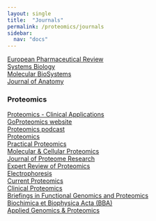 ```yaml
---
layout: single
title:  "Journals"
permalink: /proteomics/journals
sidebar:
  nav: "docs"
---
```


[European Pharmaceutical Review<br>](http://www.europeanpharmaceuticalreview.com/)
[Systems Biology<br>](http://www.theiet.org/help/404/index.cfm?referrer=/Publish/Journals/ProfJourn/Sb...)
[Molecular BioSystems<br>](http://www.rsc.org/redirect/des-index.asp?path=referads.asp%3Flink%3Dhttp%3A//ww...)
[Journal of Anatomy<br>](http://onlinelibrary.wiley.com/journal/10.1111/(ISSN)1469-7580)
### Proteomics
[Proteomics - Clinical Applications<br>](http://onlinelibrary.wiley.com/journal/10.1002/(ISSN)1862-8354)
[GoProteomics website<br>](http://onlinelibrary.wiley.com/journal/10.1002/(ISSN)1615-9861)
[Proteomics podcast<br>](http://www.wiley-vch.de/publish/dt/)
[Proteomics<br>](http://onlinelibrary.wiley.com/journal/10.1002/(ISSN)1615-9861)
[Practical Proteomics<br>](http://onlinelibrary.wiley.com/journal/10.1002/(ISSN)1615-9861/homepage/2120_pra...)
[Molecular & Cellular Proteomics<br>](http://www.mcponline.org/)
[Journal of Proteome Research<br>](http://pubs.acs.org/journal/jprobs)
[Expert Review of Proteomics<br>](http://informahealthcare.com/journal/eru)
[Electrophoresis<br>](http://onlinelibrary.wiley.com/journal/10.1002/(ISSN)1522-2683)
[Current Proteomics<br>](http://benthamscience.com/journal/index.php?journalID=cp)
[Clinical Proteomics<br>](http://www.clinicalproteomicsjournal.com/)
[Briefings in Functional Genomics and Proteomics<br>](http://www.henrystewartpublications.com/journals/fgp/)
[Biochimica et Biophysica Acta (BBA)<br>](http://www.journals.elsevier.com/bba-proteins-and-proteomics)
[Applied Genomics & Proteomics<br>](http://openmindjournals.com/)